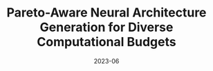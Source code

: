 ---
title: "Pareto-Aware Neural Architecture Generation for Diverse Computational Budgets"
collection: conferences
permalink: /publication/Pareto-Aware
date: 2023-06
year: "2023"
venue: "CVPR"
city: 
state: ""
thumbnail: "Pareto-Aware.png"
teaser :
authors: "Yong Guo, Yaofo Chen, Yin Zheng, Qi Chen, Peilin Zhao, Junzhou Huang, Jian Chen, Mingkui Tan"
bibtex: Pareto-Aware.txt
uri: Pareto-Aware.pdf
arxiv: https://arxiv.org/abs/2210.07634
project: 
source: https://github.com/guoyongcs/PNAG
poster:
data:
---